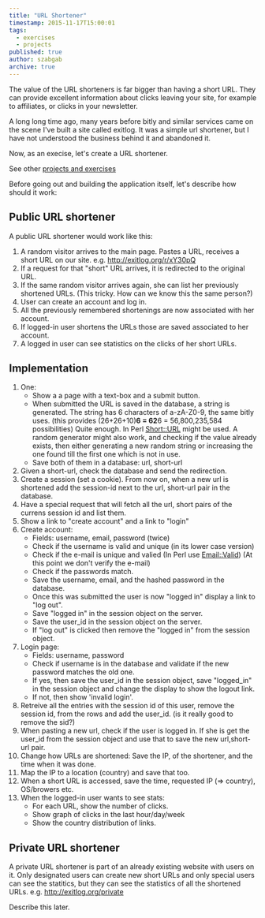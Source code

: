 ```yaml
---
title: "URL Shortener"
timestamp: 2015-11-17T15:00:01
tags:
  - exercises
  - projects
published: true
author: szabgab
archive: true
---
```



The value of the URL shorteners is far bigger than having a short URL.
They can provide excellent information about clicks leaving your site,
for example to affiliates, or clicks in your newsletter.

A long long time ago, many years before bitly and similar services came on the scene I've built a site
called exitlog. It was a simple url shortener, but I have not understood the business behind it and
abandoned it.

Now, as an execise, let's create a URL shortener.


See other [projects and exercises](/exercises)

Before going out and building the application itself, let's describe how should it work:

## Public URL shortener

A public URL shortener would work like this:

1. A random visitor arrives to the main page. Pastes a URL, receives a short URL on our site.  e.g. http://exitlog.org/r/xY30pQ
1. If a request for that "short" URL arrives, it is redirected to the original URL.
1. If the same random visitor arrives again, she can list her previously shortened URLs. (This tricky. How can we know this the same person?)
1. User can create an account and log in.
1. All the previously remembered shortenings are now associated with her account.
1. If logged-in user shortens the URLs those are saved associated to her account.
1. A logged in user can see statistics on the clicks of her short URLs.

## Implementation

1. One:
    * Show a a page with a text-box and a submit button.
    * When submitted the URL is saved in the database, a string is generated.
          The string has 6 characters of a-zA-Z0-9, the same bitly uses.
          (this provides (26+26+10)**6 = 62**6 = 56,800,235,584 possibilities)
          Quite enough.
          In Perl [Short::URL](https://metacpan.org/pod/Short::URL) might be used.
          A random generator might also work, and checking if the value already exists,
          then either generating a new random string or increasing the one found till the first one which
          is not in use.
    * Save both of them in a database: url, short-url
1. Given a short-url, check the database and send the redirection. 
1. Create a session (set a cookie). From now on, when a new url is shortened add the session-id next to the url, short-url pair in the database.
1. Have a special request that will fetch all the url, short pairs of the currens session id and list them.
1. Show a link to "create account" and a link to "login"
1. Create account:
    * Fields: username, email, password (twice)
    * Check if the username is valid and unique (in its lower case version)
    * Check if the e-mail is unique and valied (In Perl use [Email::Valid](https://metacpan.org/pod/Email::Valid))  (At this point we don't verify the e-mail)
    * Check if the passwords match.
    * Save the username, email, and the hashed password in the database.
    * Once this was submitted the user is now "logged in" display a link to "log out".
    * Save "logged in" in the session object on the server.
    * Save the user_id in the session object on the server.
    * If "log out" is clicked then remove the "logged in" from the session object.
1. Login page:
    * Fields: username, password
    * Check if username is in the database and validate if the new password matches the old one.
    * If yes, then save the user_id in the session object, save "logged_in" in the session object and change the display to show the logout link.
    * If not, then show 'invalid login'.
1. Retreive all the entries with the session id of this user, remove the session id, from the rows and add the user_id. (is it really good to remove the sid?)
1. When pasting a new url, check if the user is logged in. If she is get the user_id from the session object and use that to save the new url,short-url pair.
1. Change how URLs are shortened: Save the IP, of the shortener, and the time when it was done.
1. Map the IP to a location (country) and save that too.
1. When a short URL is accessed, save the time, requested IP (=> country), OS/browers etc.
1. When the logged-in user wants to see stats:
    * For each URL, show the number of clicks.
    * Show graph of clicks in the last hour/day/week
    * Show the country distribution of links.


## Private URL shortener

A private URL shortener is part of an already existing website with users on it.
Only designated users can create new short URLs and only special users
can see the statitics, but they can see the statistics of all the shortened URLs.
e.g. http://exitlog.org/private

Describe this later.

